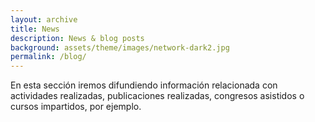 ```yaml
---
layout: archive
title: News
description: News & blog posts
background: assets/theme/images/network-dark2.jpg
permalink: /blog/
---
```


<!-- Content here would shop up above your list of posts -->

En esta sección iremos difundiendo información relacionada con actividades realizadas, publicaciones realizadas, congresos asistidos o cursos impartidos, por ejemplo.